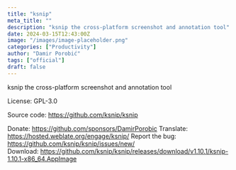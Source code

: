 ```yaml
---
title: "ksnip"
meta_title: ""
description: "ksnip the cross-platform screenshot and annotation tool"
date: 2024-03-15T12:43:00Z
image: "/images/image-placeholder.png"
categories: ["Productivity"]
author: "Damir Porobić"
tags: ["official"]
draft: false
---
```


ksnip the cross-platform screenshot and annotation tool

License: GPL-3.0

Source code: https://github.com/ksnip/ksnip

Donate: https://github.com/sponsors/DamirPorobic
Translate: https://hosted.weblate.org/engage/ksnip/
Report the bug: https://github.com/ksnip/ksnip/issues/new/  
Download: https://github.com/ksnip/ksnip/releases/download/v1.10.1/ksnip-1.10.1-x86_64.AppImage
